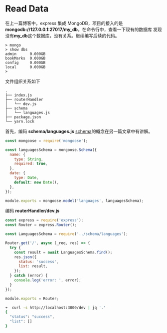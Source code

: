 # Read Data

在上一篇博客中，express 集成 MongoDB，项目的接入的是 **mongodb://127.0.0.1:27017/my_db**。在命令行中，查看一下现有的数据库
发现没有**my_db**这个数据库，没有关系。继续编写后续的代码。

```
> mongo
> show dbs
admin      0.000GB
bookMarks  0.000GB
config     0.000GB
local      0.000GB
>
```

<!-- ```shell
curl -I http://localhost:3000/dev && curl -s http://localhost:3000/dev | jq '.'
```

```bash
➜ curl -I http://localhost:3000/dev
HTTP/1.1 200 OK
X-Powered-By: Express
Access-Control-Allow-Origin: *
Content-Type: application/json; charset=utf-8
Content-Length: 30
ETag: W/"1e-tSl36b+VWIHQcP7R8EpOQ2+4Rp4"
Date: Sun, 01 Dec 2019 08:03:58 GMT
Connection: keep-alive
``` -->

文件组织关系如下

```
.
├── index.js
├── routerHandler
│   └── dev.js
├── schema
│   └── languages.js
├── package.json
└── yarn.lock
```

首先，编码 **schema/languages.js** [schema](MongoDB/mongo-schema)的概念在另一篇文章中有讲解。

```javascript
const mongoose = require('mongoose');

const languagesSchema = mongoose.Schema({
  name: {
    type: String,
    required: true,
  },
  date: {
    type: Date,
    default: new Date(),
  },
});

module.exports = mongoose.model('languages', languagesSchema);
```

编码 **routerHandler/dev.js**

```javascript
const express = require('express');
const Router = express.Router();

const LanguagesSchema = require('../schema/languages');

Router.get('/', async (_req, res) => {
  try {
    const result = await LanguagesSchema.find();
    res.json({
      status: 'success',
      list: result,
    });
  } catch (error) {
    console.log('error: ', error);
  }
});

module.exports = Router;
```

```bash
➜  curl -s http://localhost:3000/dev | jq '.'
{
  "status": "success",
  "list": []
}
```

